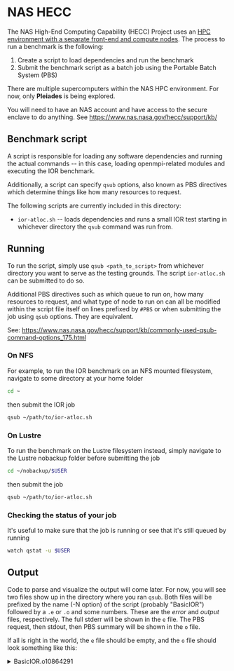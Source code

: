 NAS HECC
========

The NAS High-End Computing Capability (HECC) Project uses an [HPC environment with a separate front-end and compute nodes](https://www.nas.nasa.gov/hecc/support/kb/hpc-environment-overview_25.html). The process to run a benchmark is the following:
1. Create a script to load dependencies and run the benchmark
2. Submit the benchmark script as a batch job using the Portable Batch System (PBS)

There are multiple supercomputers within the NAS HPC environment. For now, only **Pleiades** is being explored.

You will need to have an NAS account and have access to the secure enclave to do anything. See https://www.nas.nasa.gov/hecc/support/kb/

## Benchmark script

A script is responsible for loading any software dependencies and running the actual commands -- in this case, loading openmpi-related modules and executing the IOR benchmark.

Additionally, a script can specify `qsub` options, also known as PBS directives which determine things like how many resources to request.

The following scripts are currently included in this directory:
- `ior-atloc.sh` -- loads dependencies and runs a small IOR test starting in whichever directory the `qsub` command was run from.

## Running

To run the script, simply use `qsub <path_to_script>` from whichever directory you want to serve as the testing grounds. The script `ior-atloc.sh` can be submitted to do so.

Additional PBS directives such as which queue to run on, how many resources to request, and what type of node to run on can all be modified within the script file itself on lines prefixed by `#PBS` or when submitting the job using `qsub` options. They are equivalent.

See: https://www.nas.nasa.gov/hecc/support/kb/commonly-used-qsub-command-options_175.html

### On NFS

For example, to run the IOR benchmark on an NFS mounted filesystem, navigate to some directory at your home folder
```bash
cd ~
```
then submit the IOR job
```bash
qsub ~/path/to/ior-atloc.sh
```

### On Lustre

To run the benchmark on the Lustre filesystem instead, simply navigate to the Lustre nobackup folder before submitting the job
```bash
cd ~/nobackup/$USER
```
then submit the job
```bash
qsub ~/path/to/ior-atloc.sh
```

### Checking the status of your job

It's useful to make sure that the job is running or see that it's still queued by running
```bash
watch qstat -u $USER
```

## Output

Code to parse and visualize the output will come later. For now, you will see two files show up in the directory where you ran `qsub`. Both files will be prefixed by the name (-N option) of the script (probably "BasicIOR") followed by a `.e` or `.o` and some numbers. These are the *error* and *output* files, respectively. The full stderr will be shown in the `e` file. The PBS request, then stdout, then PBS summary will be shown in the `o` file.

If all is right in the world, the `e` file should be empty, and the `o` file should look something like this:
<details>
  <summary>BasicIOR.o10864291</summary>

```
Job 10864291.pbspl1.nas.nasa.gov started on Sat Mar 27 15:44:35 PDT 2021
The job requested the following resources:
    mem=2gb
    ncpus=8
    place=scatter:excl
    walltime=02:00:00

PBS set the following environment variables:
        FORT_BUFFERED = 1
                   TZ = PST8PDT

On r301i1n10:
Current directory is /nobackup/paddison
IOR-3.3.0: MPI Coordinated Test of Parallel I/O
Began               : Sat Mar 27 15:44:43 2021
Command line        : /home6/paddison/ior-3.3.0/src/ior
Machine             : Linux r301i1n10
TestID              : 0
StartTime           : Sat Mar 27 15:44:43 2021
Path                : /nobackupp12/paddison
FS                  : 1625.2 TiB   Used FS: 31.3%   Inodes: 381.2 Mi   Used Inodes: 12.6%

Options:
api                 : POSIX
apiVersion          :
test filename       : testFile
access              : single-shared-file
type                : independent
segments            : 1
ordering in a file  : sequential
ordering inter file : no tasks offsets
nodes               : 1
tasks               : 8
clients per node    : 8
repetitions         : 1
xfersize            : 262144 bytes
blocksize           : 1 MiB
aggregate filesize  : 8 MiB

Results:

access    bw(MiB/s)  IOPS       Latency(s)  block(KiB) xfer(KiB)  open(s)    wr/rd(s)   close(s)   total(s)   iter
------    ---------  ----       ----------  ---------- ---------  --------   --------   --------   --------   ----
write     912.40     4282       0.001868    1024.00    256.00     0.001203   0.007473   0.000973   0.008768   0
read      495.76     2259.33    0.000031    1024.00    256.00     0.015838   0.014163   0.014007   0.016137   0
remove    -          -          -           -          -          -          -          -          0.006066   0
Max Write: 912.40 MiB/sec (956.72 MB/sec)
Max Read:  495.76 MiB/sec (519.84 MB/sec)

Summary of all tests:
Operation   Max(MiB)   Min(MiB)  Mean(MiB)     StdDev   Max(OPs)   Min(OPs)  Mean(OPs)     StdDev    Mean(s) Stonewall(s) Stonewall(MiB) Test# #Tasks tPN reps fPP reord reordoff reordrand seed segcnt   blksiz    xsize aggs(MiB)   API RefNum
write         912.40     912.40     912.40       0.00    3649.62    3649.62    3649.62       0.00    0.00877         NA            NA     0      8   8    1   0     0        1         0    0      1  1048576   262144       8.0 POSIX      0
read          495.76     495.76     495.76       0.00    1983.04    1983.04    1983.04       0.00    0.01614         NA            NA     0      8   8    1   0     0        1         0    0      1  1048576   262144       8.0 POSIX      0
Finished            : Sat Mar 27 15:44:43 2021

____________________________________________________________________
Job Resource Usage Summary for 10864291.pbspl1.nas.nasa.gov

    CPU Time Used            : 00:00:04
    Real Memory Used         : 2288kb
    Walltime Used            : 00:00:04
    Exit Status              : 0

    Memory Requested         : 2gb
    Number of CPUs Requested : 8
    Walltime Requested       : 02:00:00

    Execution Queue          : devel
    Charged To               : g1119

    Job Stopped              : Sat Mar 27 15:44:47 2021
____________________________________________________________________
```

</details>

